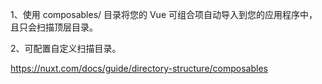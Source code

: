 1、使用 composables/ 目录将您的 Vue 可组合项自动导入到您的应用程序中，且只会扫描顶层目录。

2、可配置自定义扫描目录。

https://nuxt.com/docs/guide/directory-structure/composables